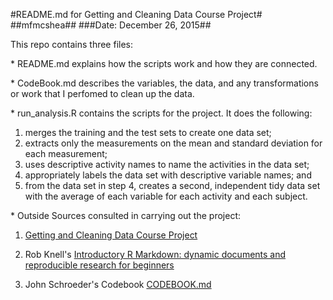 #README.md for Getting and Cleaning Data Course Project#
##mfmcshea##
###Date: December 26, 2015##

This repo contains three files:

\* README.md explains how the scripts work and how they are connected.

\* CodeBook.md describes the variables, the data, and any transformations or work that I perfomed to clean up the data.

\* run_analysis.R contains the scripts for the project.  It does the following: 

1. merges the training and the test sets to create one data set;
2. extracts only the measurements on the mean and standard deviation for each measurement; 
3. uses descriptive activity names to name the activities in the data set; 
4. appropriately labels the data set with descriptive variable names; and
5. from the data set in step 4, creates a second, independent tidy data set with the average of each variable for each activity and each subject.

\* Outside Sources consulted in carrying out the project:

1. [Getting and Cleaning Data Course Project](https://rstudio-pubs-static.s3.amazonaws.com/37290_8e5a126a3a044b95881ae8df530da583.html)

2. Rob Knell's [Introductory R Markdown: dynamic documents and reproducible research for beginners](http://www.introductoryr.co.uk/Reproducibility/Markdown_guide.html)

3. John Schroeder's Codebook [CODEBOOK.md](https://rpubs.com/Jb_2823/55939)


